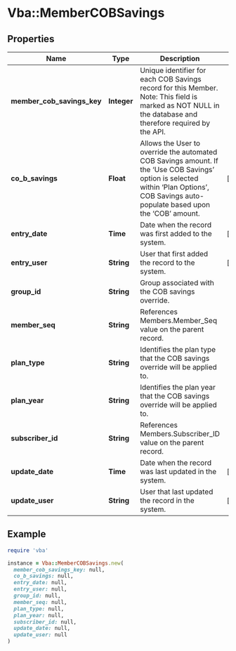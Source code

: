 # Vba::MemberCOBSavings

## Properties

| Name | Type | Description | Notes |
| ---- | ---- | ----------- | ----- |
| **member_cob_savings_key** | **Integer** | Unique identifier for each COB Savings record for this Member. Note: This field is marked as NOT NULL in the database and therefore required by the API. |  |
| **co_b_savings** | **Float** | Allows the User to override the automated COB Savings amount. If the ‘Use COB Savings’ option is selected within ‘Plan Options’, COB Savings auto-populate based upon the ‘COB’ amount. | [optional] |
| **entry_date** | **Time** | Date when the record was first added to the system. | [optional] |
| **entry_user** | **String** | User that first added the record to the system. | [optional] |
| **group_id** | **String** | Group associated with the COB savings override. |  |
| **member_seq** | **String** | References Members.Member_Seq value on the parent record. |  |
| **plan_type** | **String** | Identifies the plan type that the COB savings override will be applied to. |  |
| **plan_year** | **String** | Identifies the plan year that the COB savings override will be applied to. |  |
| **subscriber_id** | **String** | References Members.Subscriber_ID value on the parent record. |  |
| **update_date** | **Time** | Date when the record was last updated in the system. | [optional] |
| **update_user** | **String** | User that last updated the record in the system. | [optional] |

## Example

```ruby
require 'vba'

instance = Vba::MemberCOBSavings.new(
  member_cob_savings_key: null,
  co_b_savings: null,
  entry_date: null,
  entry_user: null,
  group_id: null,
  member_seq: null,
  plan_type: null,
  plan_year: null,
  subscriber_id: null,
  update_date: null,
  update_user: null
)
```


